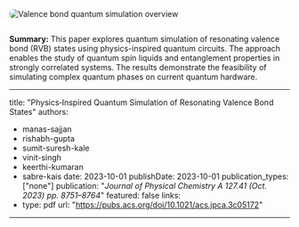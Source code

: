 <img src="/uploads/physics_inspired_overview.png" alt="Valence bond quantum simulation overview" style="max-width: 600px; border-radius: 8px; margin-bottom: 1em;" />

**Summary:**
This paper explores quantum simulation of resonating valence bond (RVB) states using physics-inspired quantum circuits. The approach enables the study of quantum spin liquids and entanglement properties in strongly correlated systems. The results demonstrate the feasibility of simulating complex quantum phases on current quantum hardware.

---
title: "Physics‑Inspired Quantum Simulation of Resonating Valence Bond States"
authors:
  - manas-sajjan
  - rishabh-gupta
  - sumit-suresh-kale
  - vinit-singh
  - keerthi-kumaran
  - sabre-kais
date: 2023-10-01
publishDate: 2023-10-01
publication_types: ["none"]
publication: "*Journal of Physical Chemistry A 127.41 (Oct. 2023) pp. 8751–8764*"
featured: false
links:
  - type: pdf
    url: "https://pubs.acs.org/doi/10.1021/acs.jpca.3c05172"
---
